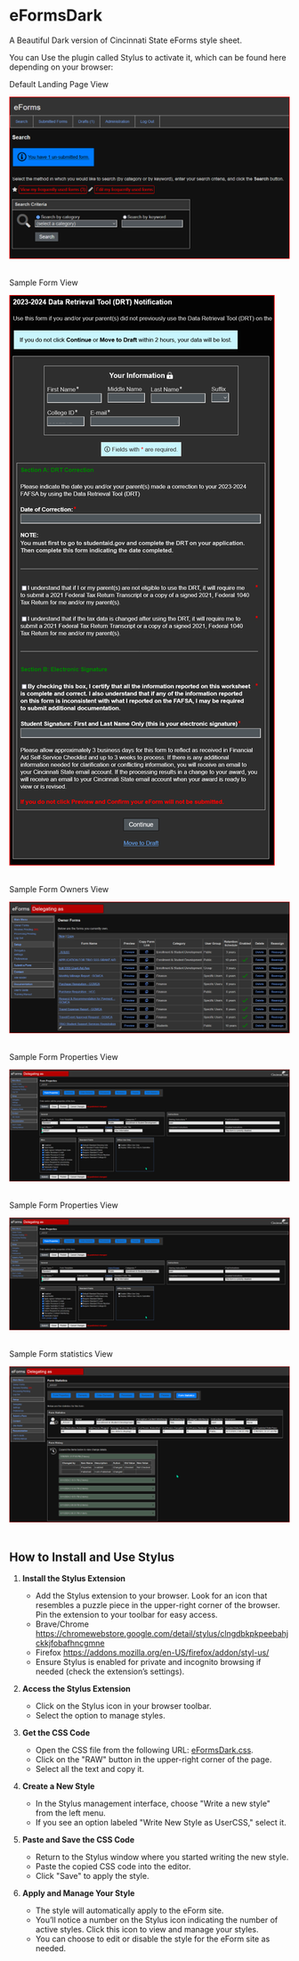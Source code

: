 # eFormsDark

A Beautiful Dark version of Cincinnati State eForms style sheet. 

You can Use the plugin called Stylus to activate it, which can be found here depending on your browser:

Default Landing Page View

<img src="https://github.com/CS06800/eFormsDark/blob/main/Images/Default.png">
<br />
<br />

Sample Form View

<img src="https://github.com/CS06800/eFormsDark/blob/main/Images/eFormFillOut.png">
<br />
<br />

Sample Form Owners View

<img src="https://github.com/CS06800/eFormsDark/blob/main/Images/FormOwners.png">
<br />
<br />

Sample Form Properties View

<img src="https://github.com/CS06800/eFormsDark/blob/main/Images/FormProperties.png">
<br />
<br />

Sample Form Properties View

<img src="https://github.com/CS06800/eFormsDark/blob/main/Images/FormProperties.png">
<br />
<br />

Sample Form statistics View

<img src="https://github.com/CS06800/eFormsDark/blob/main/Images/FormStats.png">
<br />
<br />

## How to Install and Use Stylus

1. **Install the Stylus Extension**
   - Add the Stylus extension to your browser. Look for an icon that resembles a puzzle piece in the upper-right corner of the browser. Pin the extension to your toolbar for easy access.
   - Brave/Chrome https://chromewebstore.google.com/detail/stylus/clngdbkpkpeebahjckkjfobafhncgmne
   - Firefox https://addons.mozilla.org/en-US/firefox/addon/styl-us/
   - Ensure Stylus is enabled for private and incognito browsing if needed (check the extension’s settings).

2. **Access the Stylus Extension**
   - Click on the Stylus icon in your browser toolbar. 
   - Select the option to manage styles.

3. **Get the CSS Code**
   - Open the CSS file from the following URL: [eFormsDark.css](https://github.com/CS06800/eFormsDark/blob/main/eFormsDark.css).
   - Click on the "RAW" button in the upper-right corner of the page.
   - Select all the text and copy it.
     
4. **Create a New Style**
   - In the Stylus management interface, choose "Write a new style" from the left menu.
   - If you see an option labeled "Write New Style as UserCSS," select it.

5. **Paste and Save the CSS Code**
   - Return to the Stylus window where you started writing the new style.
   - Paste the copied CSS code into the editor.
   - Click "Save" to apply the style.

6. **Apply and Manage Your Style**
   - The style will automatically apply to the eForm site. 
   - You’ll notice a number on the Stylus icon indicating the number of active styles. Click this icon to view and manage your styles.
   - You can choose to edit or disable the style for the eForm site as needed.
